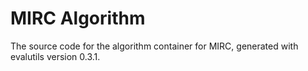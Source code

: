 # MIRC Algorithm

The source code for the algorithm container for
MIRC, generated with
evalutils version 0.3.1.

